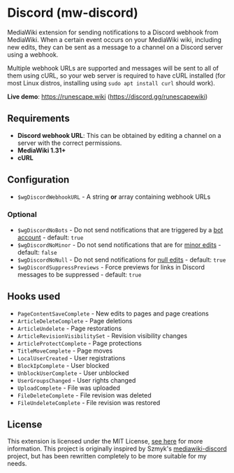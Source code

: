 # Discord (mw-discord)
MediaWiki extension for sending notifications to a Discord webhook from MediaWiki. When a certain event occurs on your MediaWiki wiki, including new edits, they can be sent as a message to a channel on a Discord server using a webhook.

Multiple webhook URLs are supported and messages will be sent to all of them using cURL, so your web server is required to have cURL installed (for most Linux distros, installing using `sudo apt install curl` should work).

**Live demo**: https://runescape.wiki (https://discord.gg/runescapewiki)

## Requirements
- **Discord webhook URL**: This can be obtained by editing a channel on a server with the correct permissions.
- **MediaWiki 1.31+**
- **cURL**

## Configuration
- `$wgDiscordWebhookURL` - A string **or** array containing webhook URLs

### Optional
- `$wgDiscordNoBots` - Do not send notifications that are triggered by a [bot account](https://www.mediawiki.org/wiki/Manual:Bots) - default: `true`
- `$wgDiscordNoMinor` - Do not send notifications that are for [minor edits](https://meta.wikimedia.org/wiki/Help:Minor_edit) - default: `false`
- `$wgDiscordNoNull` - Do not send notifications for [null edits](https://www.mediawiki.org/wiki/Manual:Purge#Null_edits) - default: `true`
- `$wgDiscordSuppressPreviews` - Force previews for links in Discord messages to be suppressed - default: `true`

## Hooks used
- `PageContentSaveComplete` - New edits to pages and page creations
- `ArticleDeleteComplete` - Page deletions
- `ArticleUndelete` - Page restorations
- `ArticleRevisionVisibilitySet` - Revision visibility changes
- `ArticleProtectComplete` - Page protections
- `TitleMoveComplete` - Page moves
- `LocalUserCreated` - User registrations
- `BlockIpComplete` - User blocked
- `UnblockUserComplete` - User unblocked
- `UserGroupsChanged` - User rights changed
- `UploadComplete` - File was uploaded
- `FileDeleteComplete` - File revision was deleted
- `FileUndeleteComplete` - File revision was restored

## License
This extension is licensed under the MIT License, [see here](LICENSE) for more information. This project is originally inspired by Szmyk's [mediawiki-discord](https://github.com/Szmyk/mediawiki-discord) project, but has been rewritten completely to be more suitable for my needs.